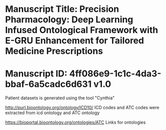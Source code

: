 # Manuscript Title: Precision Pharmacology: Deep Learning Infused Ontological Framework with E-GRU Enhancement for Tailored Medicine Prescriptions
# Manuscript ID: 4ff086e9-1c1c-4da3-bbaf-6a5cadc6d631 v1.0

Patient datasets is generated using the tool "Cynthia"

http://purl.bioontology.org/ontology/ICD10/
ICD codes and ATC codes were extracted from icd ontology and ATC ontology

https://bioportal.bioontology.org/ontologies/ATC
Links for ontologies
